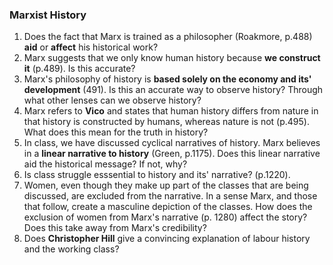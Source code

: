 ### Marxist History
1. Does the fact that Marx is trained as a philosopher (Roakmore, p.488) **aid** or **affect** his historical work?
2. Marx suggests that we only know human history because **we construct it** (p.489). Is this accurate?
3. Marx's philosophy of history is **based solely on the economy and its' development** (491). Is this an accurate way to observe history? Through what other lenses can we observe history?
4. Marx refers to **Vico** and states that human history differs from nature in that history is constructed by humans, whereas nature is not (p.495). What does this mean for the truth in history? 
5. In class, we have discussed cyclical narratives of history. Marx believes in a **linear narrative to history** (Green, p.1175). Does this linear narrative aid the historical message? If not, why?
6. Is class struggle esssential to history and its' narrative? (p.1220).
7. Women, even though they make up part of the classes that are being discussed, are excluded from the narrative. In a sense Marx, and those that follow, create a masculine depiction of the classes. How does the exclusion of women from Marx's narrative (p. 1280) affect the story? Does this take away from Marx's credibility?
8. Does **Christopher Hill** give a convincing explanation of labour history and the working class?
